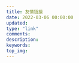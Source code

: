 ```yaml
---
title: 友情链接
date: 2022-03-06 00:00:00
updated:
type: "link"
comments:
description:
keywords:
top_img:
---
```

